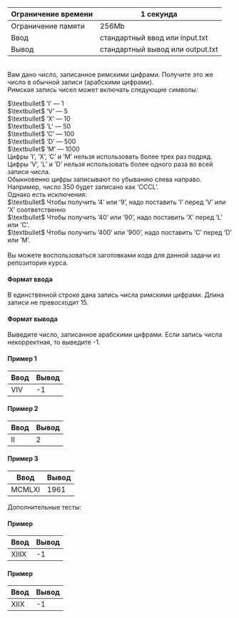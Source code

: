 | Ограничение времени 	| 1 секунда                        	|
|---------------------	|----------------------------------	|
| Ограничение памяти  	| 256Mb                            	|
| Ввод                	| стандартный ввод или input.txt   	|
| Вывод               	| стандартный вывод или output.txt 	|

\
Вам дано число, записанное римскими цифрами. Получите это же число в обычной записи (арабскими цифрами).  
Римская запись чисел может включать следующие символы:

$\textbullet$ ’I’ — 1  
$\textbullet$ ’V’ — 5  
$\textbullet$ ’X’ — 10  
$\textbullet$ ’L’ — 50  
$\textbullet$ ’C’ — 100  
$\textbullet$ ’D’ — 500  
$\textbullet$ ’M’ — 1000  
Цифры ’I’, ’X’, ’C’ и ’M’ нельзя использовать более трех раз подряд. Цифры ’V’, ’L’ и ’D’ нельзя использовать более одного раза во всей записи числа.
\
Обыкновенно цифры записывают по убыванию слева направо. Например, число 350 будет записано как ’CCCL’.
\
Однако есть исключения:
\
$\textbullet$ Чтобы получить ’4’ или ’9’, надо поставить ’I’ перед ’V’ или ’X’ соответственно  
$\textbullet$ Чтобы получить ’40’ или ’90’, надо поставить ’X’ перед ’L’ или ’C’.  
$\textbullet$ Чтобы получить ’400’ или ’900’, надо поставить ’C’ перед ’D’ или ’M’.  
\
Вы можете воспользоваться заготовками кода для данной задачи из репозитория курса.

#### Формат ввода ####
В единственной строке дана запись числа римскими цифрами. Длина записи не превосходит 15.

#### Формат вывода ####
Выведите число, записанное арабскими цифрами. Если запись числа некорректная, то выведите -1.

#### Пример 1 ####
| Ввод                   	| Вывод 	|
|------------------------	|-------	|
| VIV  	| -1     	|

#### Пример 2 ####
| Ввод       	| Вывод 	|
|------------	|-------	|
| II  	| 2     	|

#### Пример 3 ####

| Ввод              	| Вывод 	|
|-------------------	|-------	|
| MCMLXI  	| 1961     	|



Дополнительные тесты:  

#### Пример ####
| Ввод                   	| Вывод 	|
|------------------------	|-------	|
| XIIIX  	| -1     	|

#### Пример ####
| Ввод                   	| Вывод 	|
|------------------------	|-------	|
| XIIX  	| -1     	|
